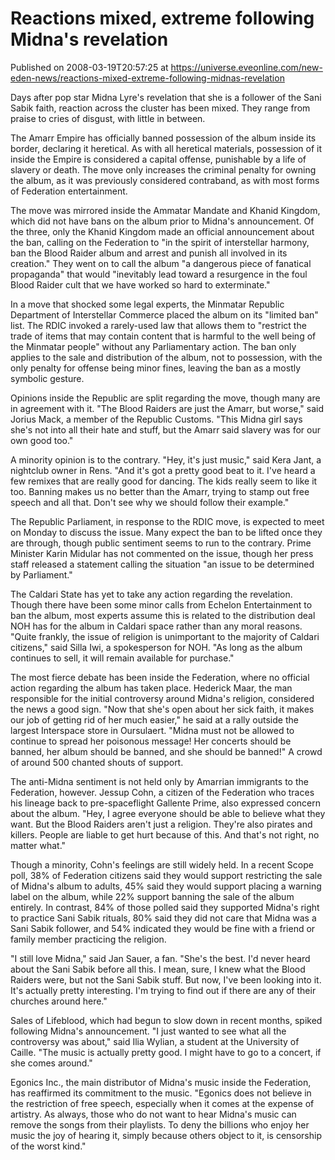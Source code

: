 # Reactions mixed, extreme following Midna's revelation
Published on 2008-03-19T20:57:25 at https://universe.eveonline.com/new-eden-news/reactions-mixed-extreme-following-midnas-revelation

Days after pop star Midna Lyre's revelation that she is a follower of the Sani Sabik faith, reaction across the cluster has been mixed. They range from praise to cries of disgust, with little in between.

The Amarr Empire has officially banned possession of the album inside its border, declaring it heretical. As with all heretical materials, possession of it inside the Empire is considered a capital offense, punishable by a life of slavery or death. The move only increases the criminal penalty for owning the album, as it was previously considered contraband, as with most forms of Federation entertainment.

The move was mirrored inside the Ammatar Mandate and Khanid Kingdom, which did not have bans on the album prior to Midna's announcement. Of the three, only the Khanid Kingdom made an official announcement about the ban, calling on the Federation to "in the spirit of interstellar harmony, ban the Blood Raider album and arrest and punish all involved in its creation." They went on to call the album "a dangerous piece of fanatical propaganda" that would "inevitably lead toward a resurgence in the foul Blood Raider cult that we have worked so hard to exterminate."

In a move that shocked some legal experts, the Minmatar Republic Department of Interstellar Commerce placed the album on its "limited ban" list. The RDIC invoked a rarely-used law that allows them to "restrict the trade of items that may contain content that is harmful to the well being of the Minmatar people" without any Parliamentary action. The ban only applies to the sale and distribution of the album, not to possession, with the only penalty for offense being minor fines, leaving the ban as a mostly symbolic gesture.

Opinions inside the Republic are split regarding the move, though many are in agreement with it. "The Blood Raiders are just the Amarr, but worse," said Jorius Mack, a member of the Republic Customs. "This Midna girl says she's not into all their hate and stuff, but the Amarr said slavery was for our own good too."

A minority opinion is to the contrary. "Hey, it's just music," said Kera Jant, a nightclub owner in Rens. "And it's got a pretty good beat to it. I've heard a few remixes that are really good for dancing. The kids really seem to like it too. Banning makes us no better than the Amarr, trying to stamp out free speech and all that. Don't see why we should follow their example."

The Republic Parliament, in response to the RDIC move, is expected to meet on Monday to discuss the issue. Many expect the ban to be lifted once they are through, though public sentiment seems to run to the contrary. Prime Minister Karin Midular has not commented on the issue, though her press staff released a statement calling the situation "an issue to be determined by Parliament."

The Caldari State has yet to take any action regarding the revelation. Though there have been some minor calls from Echelon Entertainment to ban the album, most experts assume this is related to the distribution deal NOH has for the album in Caldari space rather than any moral reasons. "Quite frankly, the issue of religion is unimportant to the majority of Caldari citizens," said Silla Iwi, a spokesperson for NOH. "As long as the album continues to sell, it will remain available for purchase."

The most fierce debate has been inside the Federation, where no official action regarding the album has taken place. Hederick Maar, the man responsible for the initial controversy around Midna's religion, considered the news a good sign. "Now that she's open about her sick faith, it makes our job of getting rid of her much easier," he said at a rally outside the largest Interspace store in Oursulaert. "Midna must not be allowed to continue to spread her poisonous message! Her concerts should be banned, her album should be banned, and she should be banned!" A crowd of around 500 chanted shouts of support.

The anti-Midna sentiment is not held only by Amarrian immigrants to the Federation, however. Jessup Cohn, a citizen of the Federation who traces his lineage back to pre-spaceflight Gallente Prime, also expressed concern about the album. "Hey, I agree everyone should be able to believe what they want. But the Blood Raiders aren't just a religion. They're also pirates and killers. People are liable to get hurt because of this. And that's not right, no matter what."

Though a minority, Cohn's feelings are still widely held. In a recent Scope poll, 38% of Federation citizens said they would support restricting the sale of Midna's album to adults, 45% said they would support placing a warning label on the album, while 22% support banning the sale of the album entirely. In contrast, 84% of those polled said they supported Midna's right to practice Sani Sabik rituals, 80% said they did not care that Midna was a Sani Sabik follower, and 54% indicated they would be fine with a friend or family member practicing the religion.

"I still love Midna," said Jan Sauer, a fan. "She's the best. I'd never heard about the Sani Sabik before all this. I mean, sure, I knew what the Blood Raiders were, but not the Sani Sabik stuff. But now, I've been looking into it. It's actually pretty interesting. I'm trying to find out if there are any of their churches around here."

Sales of Lifeblood, which had begun to slow down in recent months, spiked following Midna's announcement. "I just wanted to see what all the controversy was about," said Ilia Wylian, a student at the University of Caille. "The music is actually pretty good. I might have to go to a concert, if she comes around."

Egonics Inc., the main distributor of Midna's music inside the Federation, has reaffirmed its commitment to the music. "Egonics does not believe in the restriction of free speech, especially when it comes at the expense of artistry. As always, those who do not want to hear Midna's music can remove the songs from their playlists. To deny the billions who enjoy her music the joy of hearing it, simply because others object to it, is censorship of the worst kind."
